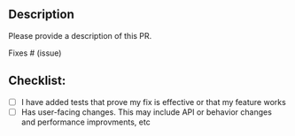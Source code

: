 ## Description
Please provide a description of this PR.

Fixes # (issue)

## Checklist:
- [ ] I have added tests that prove my fix is effective or that my feature works
- [ ] Has user-facing changes. This may include API or behavior changes and performance improvments, etc
